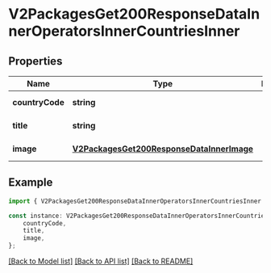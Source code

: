 # V2PackagesGet200ResponseDataInnerOperatorsInnerCountriesInner


## Properties

Name | Type | Description | Notes
------------ | ------------- | ------------- | -------------
**countryCode** | **string** |  | [default to undefined]
**title** | **string** |  | [default to undefined]
**image** | [**V2PackagesGet200ResponseDataInnerImage**](V2PackagesGet200ResponseDataInnerImage.md) |  | [default to undefined]

## Example

```typescript
import { V2PackagesGet200ResponseDataInnerOperatorsInnerCountriesInner } from '@airhalo/client';

const instance: V2PackagesGet200ResponseDataInnerOperatorsInnerCountriesInner = {
    countryCode,
    title,
    image,
};
```

[[Back to Model list]](../README.md#documentation-for-models) [[Back to API list]](../README.md#documentation-for-api-endpoints) [[Back to README]](../README.md)

